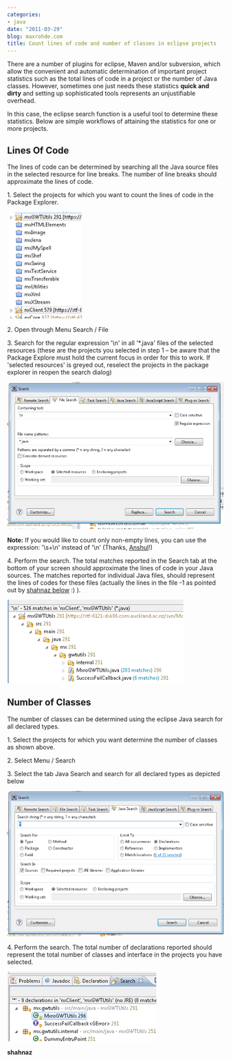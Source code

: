 ```yaml
---
categories:
- java
date: "2011-03-29"
blog: maxrohde.com
title: Count lines of code and number of classes in eclipse projects
---
```


There are a number of plugins for eclipse, Maven and/or subversion, which allow the convenient and automatic determination of important project statistics such as the total lines of code in a project or the number of Java classes. However, sometimes one just needs these statistics **quick and dirty** and setting up sophisticated tools represents an unjustifiable overhead.

In this case, the eclipse search function is a useful tool to determine these statistics. Below are simple workflows of attaining the statistics for one or more projects.

## Lines Of Code

The lines of code can be determined by searching all the Java source files in the selected resource for line breaks. The number of line breaks should approximate the lines of code.

1\. Select the projects for which you want to count the lines of code in the Package Explorer.

![](images/032911_2338_countlineso1.png)

2\. Open through Menu Search / File

3\. Search for the regular expression '\\n' in all '\*.java' files of the selected resources (these are the projects you selected in step 1 – be aware that the Package Explore must hold the current focus in order for this to work. If 'selected resources' is greyed out, reselect the projects in the package explorer in reopen the search dialog)

![](images/032911_2338_countlineso2.png)

**Note:** If you would like to count only non-empty lines, you can use the expression: '\\s+\\n' instead of '\\n' (Thanks, [Anshul](http://maxrohde.com/2011/03/30/count-lines-of-code-and-number-of-classes-in-eclipse-projects/#comment-1145)!)

4\. Perform the search. The total matches reported in the Search tab at the bottom of your screen should approximate the lines of code in your Java sources. The matches reported for individual Java files, should represent the lines of codes for these files (actually the lines in the file -1 as pointed out by [shahnaz below](http://maxrohde.com/2011/03/30/count-lines-of-code-and-number-of-classes-in-eclipse-projects/#comment-288) :) ).

![](images/032911_2338_countlineso3.png)

## Number of Classes

The number of classes can be determined using the eclipse Java search for all declared types.

1\. Select the projects for which you want determine the number of classes as shown above.

2\. Select Menu / Search

3\. Select the tab Java Search and search for all declared types as depicted below

![](images/032911_2338_countlineso4.png)

4\. Perform the search. The total number of declarations reported should represent the total number of classes and interface in the projects you have selected.

![](images/032911_2338_countlineso5.png)

**shahnaz**